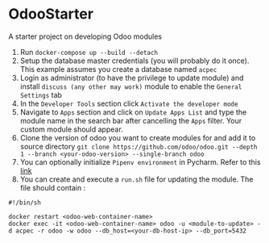 # OdooStarter
A starter project on developing Odoo modules

1. Run `docker-compose up --build --detach`
2. Setup the database master credentials (you will probably do it once). This example assumes you create a database named `acpec`
3. Login as administrator (to have the privilege to update module) and install `discuss (any other may work)` module to enable the `General Settings` tab
4. In the `Developer Tools` section click `Activate the developer mode` 
5. Navigate to `Apps` section and click on `Update Apps List` and type the module name in the search bar after cancelling the `Apps` filter.
   Your custom module should appear. 
6. Clone the version of odoo you want to create modules for and add it to source directory 
   `git clone https://github.com/odoo/odoo.git --depth 1 --branch <your-odoo-version> --single-branch odoo`
7. You can optionally initialize `Pipenv environment` in Pycharm. Refer to this [link](https://www.jetbrains.com/help/pycharm/pipenv.html)
8. You can create and execute a `run.sh` file for updating the module. The file should contain :

````
#!/bin/sh

docker restart <odoo-web-container-name>
docker exec -it <odoo-web-container-name> odoo -u <module-to-update> -d acpec -r odoo -w odoo --db_host=<your-db-host-ip> --db_port=5432
